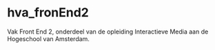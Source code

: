 hva_fronEnd2
============

Vak Front End 2, onderdeel van de opleiding Interactieve Media aan de Hogeschool van Amsterdam.